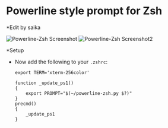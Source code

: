 Powerline style prompt for Zsh
===============================

*Edit by saika

![Powerline-Zsh Screenshot](http://i.imgur.com/QfDe3yP.png)
![Powerline-Zsh Screenshot2](http://i.imgur.com/f1kQcLv.png)

*Setup
* Now add the following to your `.zshrc`:

    ```shell
    export TERM='xterm-256color'
    ```

	```shell
	function _update_ps1()
	{
	    export PROMPT="$(~/powerline-zsh.py $?)"
	}
	precmd()
	{
	    _update_ps1
	}
	```